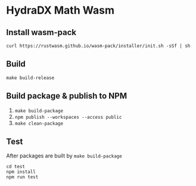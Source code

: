 # HydraDX Math Wasm

## Install wasm-pack

`curl https://rustwasm.github.io/wasm-pack/installer/init.sh -sSf | sh`


## Build

`make build-release`

## Build package & publish to NPM

1. `make build-package`
2. `npm publish --workspaces --access public`
3. `make clean-package`

## Test 

After packages are built by `make build-package`

```
cd test
npm install
npm run test
```
